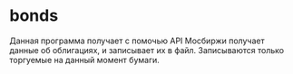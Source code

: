 # bonds

Данная программа получает с помочью API Мосбиржи получает данные об облигациях, и записывает их в файл. Записываются только торгуемые на данный момент бумаги.
